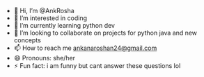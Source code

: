 - 👋 Hi, I’m @AnkRosha
- 👀 I’m interested in coding 
- 🌱 I’m currently learning python dev
- 💞️ I’m looking to collaborate on projects for python java and new concepts
- 📫 How to reach me ankanaroshan24@gmail.com
- 😄 Pronouns: she/her
- ⚡ Fun fact: i am funny but cant answer these questions lol

<!---
AnkRosha/AnkRosha is a ✨ special ✨ repository because its `README.md` (this file) appears on your GitHub profile.
You can click the Preview link to take a look at your changes.
--->
